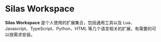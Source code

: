 # Silas Workspace

**Silas Workspace** 是个人使用的扩展集合，包括通用工具以及 Lua、Javascript、TypeScript、Python、HTML 等几个语言相关的扩展，有需要的可以按需求安装。
